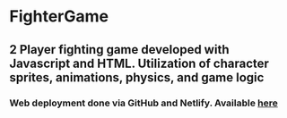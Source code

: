 ﻿# FighterGame

## 2 Player fighting game developed with Javascript and HTML. Utilization of character sprites, animations, physics, and game logic

### Web deployment done via GitHub and Netlify. Available [here](https://eastonarcher-fightergame.netlify.app/)
